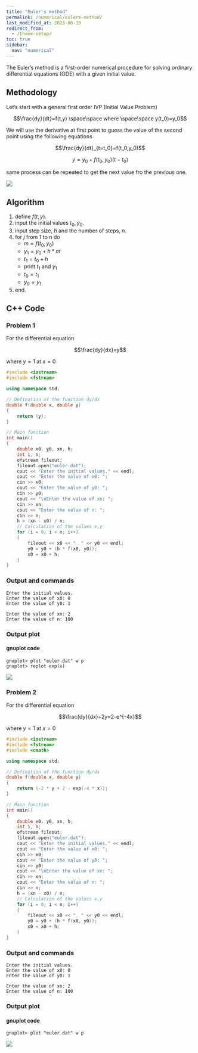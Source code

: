 ```yaml
---
title: "Euler's method"
permalink: /numerical/eulers-method/
last_modified_at: 2023-06-19
redirect_from:
  - /theme-setup/
toc: true
sidebar:
  nav: "numerical"
---
```

The Euler’s method is a first-order numerical procedure for solving ordinary differential equations (ODE) with a given initial value.
## Methodology
Let’s start with a general first order IVP (Initial Value Problem)

$$\frac{dy}{dt}=f(t,y) \space\space where \space\space y(t_0)=y_0$$

We will use the derivative at first point to guess the value of the second point using the following equations

$$\frac{dy}{dt}_{t=t_0}=f(t_0,y_0)$$

$$y=y_0+f(t_0,y_0)(t-t_0)$$

same process can be repeated to get the next value fro the previous one.

![](//assets/images/Eulers-Approximation.png)
## Algorithm
1. define $f(t,y)$.
2. input the initial values $t_0, y_0$.
3. input step size, $h$ and the number of steps, $n$.
4. for $j$ from 1 to n do
   - $m = f(t_0,y_0)$
   - $y_1 = y_0+h*m$
   - $t_1=t_0+h$
   - print $t_1$ and $y_1$
   - $t_0=t_1$
   - $y_0=y_1$
5. end. 

## C++ Code
### Problem 1
For the differential equation

$$\frac{dy}{dx}=y$$

where $y=1$ at $x=0$

```c++
#include <iostream>
#include <fstream>

using namespace std;

// Defination of the function dy/dx
double f(double x, double y)
{
    return (y);
}

// Main function
int main()
{
    double x0, y0, xn, h;
    int i, n;
    ofstream fileout;
    fileout.open("euler.dat");
    cout << "Enter the initial values." << endl;
    cout << "Enter the value of x0: ";
    cin >> x0;
    cout << "Enter the value of y0: ";
    cin >> y0;
    cout << "\nEnter the value of xn: ";
    cin >> xn;
    cout << "Enter the value of n: ";
    cin >> n;
    h = (xn - x0) / n;
    // Calculation of the values x,y
    for (i = 0; i < n; i++)
    {
        fileout << x0 << "  " << y0 << endl;
        y0 = y0 + (h * f(x0, y0));
        x0 = x0 + h;
    }
}
```
### Output and commands
```
Enter the initial values.
Enter the value of x0: 0
Enter the value of y0: 1

Enter the value of xn: 2
Enter the value of n: 100
```
### Output plot
#### gnuplot code
```
gnuplot> plot "euler.dat" w p
gnuplot> replot exp(x)
```
![](../../assets/images/eulars-method-dif=y.png)

### Problem 2
For the differential equation

$$\frac{dy}{dx}+2y=2-e^{-4x}$$

where $y=1$ at $x=0$

```c++
#include <iostream>
#include <fstream>
#include <cmath>

using namespace std;

// Defination of the function dy/dx
double f(double x, double y)
{
    return (-2 * y + 2 - exp(-4 * x));
}

// Main function
int main()
{
    double x0, y0, xn, h;
    int i, n;
    ofstream fileout;
    fileout.open("euler.dat");
    cout << "Enter the initial values." << endl;
    cout << "Enter the value of x0: ";
    cin >> x0;
    cout << "Enter the value of y0: ";
    cin >> y0;
    cout << "\nEnter the value of xn: ";
    cin >> xn;
    cout << "Enter the value of n: ";
    cin >> n;
    h = (xn - x0) / n;
    // Calculation of the values x,y
    for (i = 0; i < n; i++)
    {
        fileout << x0 << "  " << y0 << endl;
        y0 = y0 + (h * f(x0, y0));
        x0 = x0 + h;
    }
}
```
### Output and commands
```
Enter the initial values.
Enter the value of x0: 0
Enter the value of y0: 1

Enter the value of xn: 2
Enter the value of n: 100
```
### Output plot
#### gnuplot code
```
gnuplot> plot "euler.dat" w p
```
![](../../assets/images/eulars-method-prob-1.png)